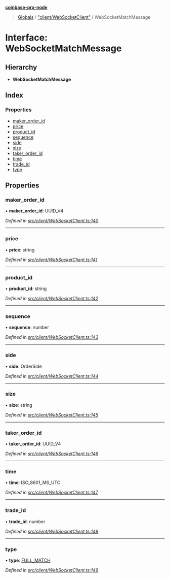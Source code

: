 **[coinbase-pro-node](../README.md)**

> [Globals](../globals.md) / ["client/WebSocketClient"](../modules/_client_websocketclient_.md) / WebSocketMatchMessage

# Interface: WebSocketMatchMessage

## Hierarchy

- **WebSocketMatchMessage**

## Index

### Properties

- [maker_order_id](_client_websocketclient_.websocketmatchmessage.md#maker_order_id)
- [price](_client_websocketclient_.websocketmatchmessage.md#price)
- [product_id](_client_websocketclient_.websocketmatchmessage.md#product_id)
- [sequence](_client_websocketclient_.websocketmatchmessage.md#sequence)
- [side](_client_websocketclient_.websocketmatchmessage.md#side)
- [size](_client_websocketclient_.websocketmatchmessage.md#size)
- [taker_order_id](_client_websocketclient_.websocketmatchmessage.md#taker_order_id)
- [time](_client_websocketclient_.websocketmatchmessage.md#time)
- [trade_id](_client_websocketclient_.websocketmatchmessage.md#trade_id)
- [type](_client_websocketclient_.websocketmatchmessage.md#type)

## Properties

### maker_order_id

• **maker_order_id**: UUID_V4

_Defined in [src/client/WebSocketClient.ts:140](https://github.com/bennycode/coinbase-pro-node/blob/493485c/src/client/WebSocketClient.ts#L140)_

---

### price

• **price**: string

_Defined in [src/client/WebSocketClient.ts:141](https://github.com/bennycode/coinbase-pro-node/blob/493485c/src/client/WebSocketClient.ts#L141)_

---

### product_id

• **product_id**: string

_Defined in [src/client/WebSocketClient.ts:142](https://github.com/bennycode/coinbase-pro-node/blob/493485c/src/client/WebSocketClient.ts#L142)_

---

### sequence

• **sequence**: number

_Defined in [src/client/WebSocketClient.ts:143](https://github.com/bennycode/coinbase-pro-node/blob/493485c/src/client/WebSocketClient.ts#L143)_

---

### side

• **side**: OrderSide

_Defined in [src/client/WebSocketClient.ts:144](https://github.com/bennycode/coinbase-pro-node/blob/493485c/src/client/WebSocketClient.ts#L144)_

---

### size

• **size**: string

_Defined in [src/client/WebSocketClient.ts:145](https://github.com/bennycode/coinbase-pro-node/blob/493485c/src/client/WebSocketClient.ts#L145)_

---

### taker_order_id

• **taker_order_id**: UUID_V4

_Defined in [src/client/WebSocketClient.ts:146](https://github.com/bennycode/coinbase-pro-node/blob/493485c/src/client/WebSocketClient.ts#L146)_

---

### time

• **time**: ISO_8601_MS_UTC

_Defined in [src/client/WebSocketClient.ts:147](https://github.com/bennycode/coinbase-pro-node/blob/493485c/src/client/WebSocketClient.ts#L147)_

---

### trade_id

• **trade_id**: number

_Defined in [src/client/WebSocketClient.ts:148](https://github.com/bennycode/coinbase-pro-node/blob/493485c/src/client/WebSocketClient.ts#L148)_

---

### type

• **type**: [FULL_MATCH](../enums/_client_websocketclient_.websocketresponsetype.md#full_match)

_Defined in [src/client/WebSocketClient.ts:149](https://github.com/bennycode/coinbase-pro-node/blob/493485c/src/client/WebSocketClient.ts#L149)_
